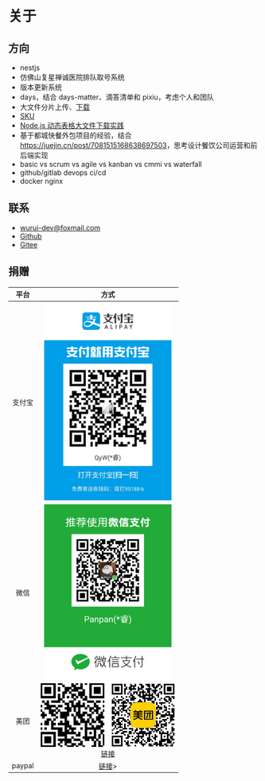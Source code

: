 # 关于

## 方向

- nestjs
- 仿佛山复星禅诚医院排队取号系统
- 版本更新系统
- days，结合 days-matter、滴答清单和 pixiu，考虑个人和团队
- 大文件分片上传、[下载](https://mp.weixin.qq.com/s/2tRkcwOQCE8pX8byt7HWiQ)
- [SKU](https://mp.weixin.qq.com/s?__biz=Mzg3NTcwMTUzNA==&mid=2247486355&idx=1&sn=04b2580680a4b6708e25163af039d7a4&source=41#wechat_redirect)
- [Node.js 动态表格大文件下载实践](https://mp.weixin.qq.com/s/4q3R4Cz-rYzNdGYrKjudQA)
- 基于都城快餐外包项目的经验，结合 <https://juejin.cn/post/7081515168638697503>，思考设计餐饮公司运营和前后端实现
- basic vs scrum vs agile vs kanban vs cmmi vs waterfall
- github/gitlab devops ci/cd
- docker nginx

## 联系

- [wurui-dev@foxmail.com](mailto:wurui-dev@foxmail.com)
- [Github](https://github.com/ModyQyW)
- [Gitee](https://gitee.com/ModyQyW)

## 捐赠

|  平台  |                                                                                         方式                                                                                          |
| :----: | :-----------------------------------------------------------------------------------------------------------------------------------------------------------------------------------: |
| 支付宝 |                                                             <img src="./alipay.jpeg" style="width: 256px" alt="Alipay"/>                                                              |
|  微信  |                                                              <img src="./wechat.png" style="width: 256px" alt="Wechat"/>                                                              |
|  美团  | <img src="./meituan1.png" style="width: 128px" alt="美团外卖红包1"/>&emsp;<img src="./meituan2.jpeg" style="width: 128px" alt="美团外卖红包2"/><br/>[链接](https://tb.j5k6.com/MtIA0) |
| paypal |                                                             [链接](https://paypal.me/wurui7?country.x=C2&locale.x=zh_XC)>                                                             |
